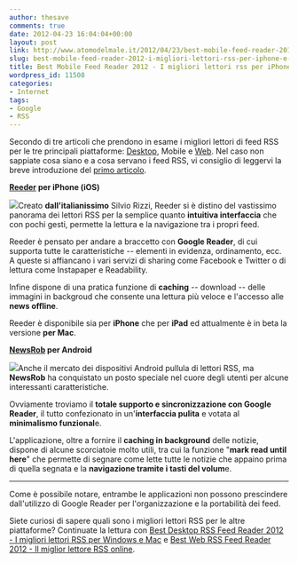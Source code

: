 ```yaml
---
author: thesave
comments: true
date: 2012-04-23 16:04:04+00:00
layout: post
link: http://www.atomodelmale.it/2012/04/23/best-mobile-feed-reader-2012-i-migliori-lettori-rss-per-iphone-e-android/
slug: best-mobile-feed-reader-2012-i-migliori-lettori-rss-per-iphone-e-android
title: Best Mobile Feed Reader 2012 - I migliori lettori rss per iPhone e Android
wordpress_id: 11508
categories:
- Internet
tags:
- Google
- RSS
---
```


Secondo di tre articoli che prendono in esame i migliori lettori di feed RSS per le tre principali piattaforme: [Desktop](http://www.atomodelmale.it/2012/04/23/best-desktop-rss-feed-reader-2012-i-migliori-lettori-rss-per-windows-e-mac/), Mobile e [Web](http://www.atomodelmale.it/2012/04/23/best-web-feed-reader-2012-il-miglior-lettore-rss-online/).
Nel caso non sappiate cosa siano e a cosa servano i feed RSS, vi consiglio di leggervi la breve introduzione del [primo articolo](http://www.atomodelmale.it/2012/04/23/best-desktop-rss-feed-reader-2012-i-migliori-lettori-rss-per-windows-e-mac/).

**[Reeder](http://itunes.apple.com/us/app/reeder/id325502379?mt=8) per iPhone (iOS)**

![](http://www.atomodelmale.it/wp-content/uploads/2012/04/reeder-300x225.jpg)Creato **dall'italianissimo** Silvio Rizzi, Reeder si è distino del vastissimo panorama dei lettori RSS per la semplice quanto **intuitiva interfaccia** che con pochi gesti, permette la lettura e la navigazione tra i propri feed.

Reeder è pensato per andare a braccetto con **Google Reader**, di cui supporta tutte le caratteristiche -- elementi in evidenza, ordinamento, ecc. A queste si affiancano i vari servizi di sharing come Facebook e Twitter o di lettura come Instapaper e Readability.

Infine dispone di una pratica funzione di **caching** -- download -- delle immagini in backgroud che consente una lettura più veloce e l'accesso alle **news offline**.

Reeder è disponibile sia per **iPhone** che per **iPad** ed attualmente è in beta la versione **per Mac**.

**[NewsRob](https://play.google.com/store/apps/details?id=com.newsrob&hl=it) per Android**

![](http://www.atomodelmale.it/wp-content/uploads/2012/04/NewsRob-200x300.jpg)Anche il mercato dei dispositivi Android pullula di lettori RSS, ma **NewsRob** ha conquistato un posto speciale nel cuore degli utenti per alcune interessanti caratteristiche.

Ovviamente troviamo il **totale supporto e sincronizzazione con Google Reader**, il tutto confezionato in un'**interfaccia pulita** e votata al **minimalismo funzional**e.

L'applicazione, oltre a fornire il **caching in background** delle notizie, dispone di alcune scorciatoie molto utili, tra cui la funzione "**mark read until here**" che permette di segnare come lette tutte le notizie che appaino prima di quella segnata e la **navigazione tramite i tasti del volum**e.



* * *



Come è possibile notare, entrambe le applicazioni non possono prescindere dall'utilizzo di Google Reader per l'organizzazione e la portabilità dei feed.

Siete curiosi di sapere quali sono i migliori lettori RSS per le altre piattaforme? Continuate la lettura con [Best Desktop RSS Feed Reader 2012 - I migliori lettori RSS per Windows e Mac](http://www.atomodelmale.it/2012/04/23/best-desktop-rss-feed-reader-2012-i-migliori-lettori-rss-per-windows-e-mac/) e [Best Web RSS Feed Reader 2012 - Il miglior lettore RSS online](http://www.atomodelmale.it/2012/04/23/best-web-feed-reader-2012-il-miglior-lettore-rss-online/).
